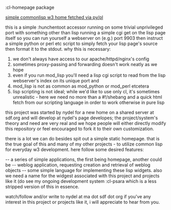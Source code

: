 :cl-homepage package

[simple commonlisp w3 home fetched via py/pl](http://nydel.sdf.org)

this is a simple :hunchentoot accessor running on some trivial unprivileged port
with something other than lisp running a simple cgi get on the lisp page itself
so you can run yourself a webserver on (e.g.) port 9903 then instruct a simple
python or perl etc script to simply fetch your lisp page's source then format it
to the stdout.  why this is necessary:

1) we don't always have access to our apache/httpd/nginx's config
2) sometimes proxy-passing and forwarding doesn't work neatly as we hope
3) even if you run mod_lisp you'll need a lisp cgi script to read from the lisp
   webserver's index on its unique port and
4) mod_lisp is not as common as mod_python or mod_perl etcetera
5) lisp scripting is not ideal; while we'd like to use only cl, it's sometimes
   unrealistic - here we need no more than a #!/shebang and a quick html fetch
   from our scripting language in order to work otherwise in pure lisp

this project was started by nydel for a new home on a shared server at sdf.org
and will develop at nydel's page developes; the project/system's theory and need
are very real and we hope people will either directly modify this repository or
feel encouraged to fork it to their own customization.

there is a lot we can do besides spit out a simple static homepage. that is the
true goal of this and many of my other projects - to utilize common lisp for
everyday w3 development.  here follow some desired features:

-- a series of simple applications, the first being homepage, another could be
-- weblog application, requesting creation and retrieval of weblog objects
-- some simple language for implementing these lisp widgets. also we need a name
   for the widgest associated with this project and projects like it (do see my
   ongoing development system :cl-psara which is a less stripped version of this
   in essence.

watch/follow and/or write to nydel at ma dot sdf dot org if you've any interest
in this project or projects like it, i will appreciate to hear from you.
